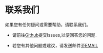 # 联系我们

如果您有任何疑问或需要帮助，请联系我们。

- 请前往[Github](https://github.com/zkj123520/policy/issues)提交Issues,以便回答您的问题.

- 若您有其他问题或建议，请发送邮件至[EMAIL](/other/chat.md)
